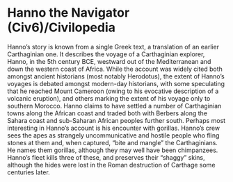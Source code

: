 # Hanno the Navigator (Civ6)/Civilopedia

Hanno’s story is known from a single Greek text, a translation of an earlier Carthaginian one. It describes the voyage of a Carthaginian explorer, Hanno, in the 5th century BCE, westward out of the Mediterranean and down the western coast of Africa. While the account was widely cited both amongst ancient historians (most notably Herodotus), the extent of Hanno’s voyages is debated amongst modern-day historians, with some speculating that he reached Mount Cameroon (owing to his evocative description of a volcanic eruption), and others marking the extent of his voyage only to southern Morocco. Hanno claims to have settled a number of Carthaginian towns along the African coast and traded both with Berbers along the Sahara coast and sub-Saharan African peoples further south.
Perhaps most interesting in Hanno’s account is his encounter with gorillas. Hanno’s crew sees the apes as strangely uncommunicative and hostile people who fling stones at them and, when captured, “bite and mangle” the Carthaginians. He names them gorillas, although they may well have been chimpanzees. Hanno’s fleet kills three of these, and preserves their “shaggy” skins, although the hides were lost in the Roman destruction of Carthage some centuries later.